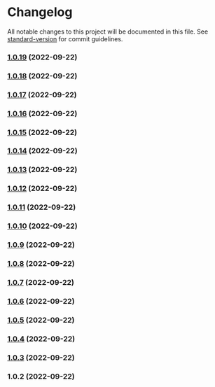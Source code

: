 # Changelog

All notable changes to this project will be documented in this file. See [standard-version](https://github.com/conventional-changelog/standard-version) for commit guidelines.

### [1.0.19](https://github.com/them-codes/either/compare/v1.0.18...v1.0.19) (2022-09-22)

### [1.0.18](https://github.com/them-codes/either/compare/v1.0.17...v1.0.18) (2022-09-22)

### [1.0.17](https://github.com/them-codes/either/compare/v1.0.16...v1.0.17) (2022-09-22)

### [1.0.16](https://github.com/them-codes/either/compare/v1.0.15...v1.0.16) (2022-09-22)

### [1.0.15](https://github.com/them-codes/either/compare/v1.0.14...v1.0.15) (2022-09-22)

### [1.0.14](https://github.com/them-codes/either/compare/v1.0.13...v1.0.14) (2022-09-22)

### [1.0.13](https://github.com/them-codes/either/compare/v1.0.12...v1.0.13) (2022-09-22)

### [1.0.12](https://github.com/them-codes/either/compare/v1.0.11...v1.0.12) (2022-09-22)

### [1.0.11](https://github.com/them-codes/either/compare/v1.0.10...v1.0.11) (2022-09-22)

### [1.0.10](https://github.com/them-codes/either/compare/v1.0.9...v1.0.10) (2022-09-22)

### [1.0.9](https://github.com/them-codes/either/compare/v1.0.8...v1.0.9) (2022-09-22)

### [1.0.8](https://github.com/them-codes/either/compare/v1.0.7...v1.0.8) (2022-09-22)

### [1.0.7](https://github.com/them-codes/either/compare/v1.0.6...v1.0.7) (2022-09-22)

### [1.0.6](https://github.com/them-codes/either/compare/v1.0.5...v1.0.6) (2022-09-22)

### [1.0.5](https://github.com/them-codes/either/compare/v1.0.4...v1.0.5) (2022-09-22)

### [1.0.4](https://github.com/them-codes/either/compare/v1.0.3...v1.0.4) (2022-09-22)

### [1.0.3](https://github.com/them-codes/either/compare/v1.0.2...v1.0.3) (2022-09-22)

### 1.0.2 (2022-09-22)
